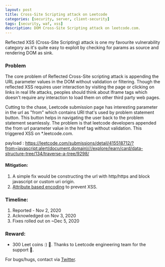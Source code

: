 ```yaml
---
layout: post
title: Cross-Site Scripting attack on Leetcode
categories: [security, server, client-security]
tags: [security, waf, xss]
description: DOM Cross-Site Scripting attack on leetcode.com.
---
```


Reflected XSS (Cross-Site Scripting) attack is one my favourite vulnerability category as it's quite easy to exploit by checking for params as source and rendering DOM as sink.

### Problem

The core problem of Reflected Cross-Site scripting attack is appending the URL parameter values in the DOM without validation or filtering. Though the reflected XSS requires user interaction by visiting the page or clicking on links in real life attacks, peoples should think about Iframe tags which doesn't require any interaction to load them on other third party web pages.

Cutting to the chase, Leetcode submission page has interesting parameter in the url as "from" which contains URI that's used by problem statement button. This button helps in navigating the user back to the problem statement seamlessly. The problem is that leetcode developers appended the from url parameter value in the href tag without validation. This triggered XSS on \*.leetcode.com.

payload : https://leetcode.com/submissions/detail/415518712/?from=javascript:alert(document.domain)///explore/learn/card/data-structure-tree/134/traverse-a-tree/9298/

#### Mitigation:

1. A simple fix would be constructing the url with http/https and block javascript or custom uri origin.
2. [Attribute based encoding](https://portswigger.net/web-security/cross-site-scripting/contexts) to prevent XSS.

### Timeline:

1. Reported - Nov 2, 2020
2. Acknowledged on Nov 3, 2020
3. Fixes rolled out on ~Dec 5, 2020

### Reward:

- 300 Leet coins :) 🥇. Thanks to Leetcode engineering team for the support 🙏.

For bugs/hugs, contact via [Twitter](https://twitter.com/sshivasurya).
